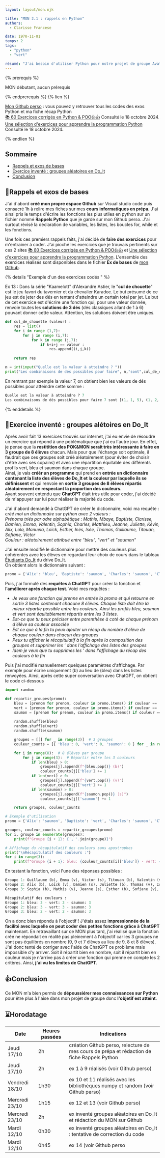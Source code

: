 ```yaml
---
layout: layout/mon.njk

title: "MON 2.1 : rappels en Python"
authors:
  - Clarisse Francese

date: 1970-11-01
temps: 2
tags:
  - "python"
  - "vert"

résumé: "J'ai besoin d'utiliser Python pour notre projet de groupe Avat'Art, or je n'ai pas touché à ce logiciel depuis la fin de la prépa. Je compte donc dépoussiérer mes connaissances et essayer de retrouver une partie de mon niveau d'avant."
---
```


{% prerequis %}

MON débutant, aucun prérequis

{% endprerequis %}
{% lien %}

[Mon Github perso](https://github.com/Clarisse-Francese/GithubClarisse.git) : vous pouvez y retrouver tous les codes des exos Python et ma fiche récap Python  
[📚 60 Exercices corrigés en Python & POO👍👍](https://www.coodemaroc.com/2021/09/python.html) Consulté le 18 octobre 2024.  
[Une sélection d'exercices pour apprendre la programmation Python](https://python.developpez.com/exercices/) Consulté le 18 octobre 2024.

{% endlien %}

## Sommaire

- [Rappels et exos de bases](#rappels)
- [Exercice inventé : groupes aléatoires en Do_It](#exi)
- [Conclusion](#ccl)

<h2 id=rappels> 📘Rappels et exos de bases</h2>

J'ai d'abord **créé mon propre espace Github** sur Visual studio code puis consacré 1h à relire mes fiches sur mes **cours informatiques en prépa**. J'ai ainsi pris le temps d'écrire les fonctions les plus utiles en python sur un fichier nommé **Rappels Python** que je garde sur mon Github perso. J'ai surtout révisé la déclaration de variables, les listes, les boucles for, while et les fonctions.

Une fois ces premiers rappels faits, j'ai décidé de **faire des exercices** pour m'entrainer à coder. J'ai pioché les exercices que je trouvais pertinents sur ces 2 sites [📚 60 Exercices corrigés en Python & POO👍👍](https://www.coodemaroc.com/2021/09/python.html) et [Une sélection d'exercices pour apprendre la programmation Python](https://python.developpez.com/exercices/).
L'ensemble des exercices réalisés sont disponibles dans le fichier **Ex de bases** de [mon Github](https://github.com/Clarisse-Francese/GithubClarisse.git).

{% details "Exemple d'un des exercices codés " %}

Ex 13 : Dans la série "Kaamelott" d'Alexandre Astier, le "**cul de chouette**" est le jeu favori du tavernier et du chevalier Karadoc. Le but présumé de ce jeu est de jeter des dés en tentant d'atteindre un certain total par jet. Le but de cet exercice est d'écrire une fonction qui, pour une valeur donnée, renvoie toutes les **solutions de 3 dés** (dés classiques allant de 1 à 6) pouvant donner cette valeur. Attention, les solutions doivent être uniques.

```python
def cul_de_chouette (valeur) :
    res = list()
    for i in range (1,7):
        for j in range (i,7):
            for k in range (j,7):
                if k+i+j == valeur :
                    res.append((i,j,k))
                    
    return res

n = int(input("Quelle est la valeur à atteindre ? "))
print("Les combinaisons de dés possibles pour faire", n,"sont",cul_de_chouette(n))
```
En rentrant par exemple la valeur 7, on obtient bien les valeurs de dés possibles pour atteindre cette somme : 
```python
Quelle est la valeur à atteindre ? 7
Les combinaisons de dés possibles pour faire 7 sont [(1, 1, 5), (1, 2, 4), (1, 3, 3), (2, 2, 3)]
```
{% enddetails %}


<h2 id=exi> 🎲Exercice inventé : groupes alétoires en Do_It</h2>

Après avoir fait 13 exercices trouvés sur internet, j'ai eu envie de résoudre un exercice qui répond à une poblématique que j'ai eu l'autre jour. En effet, je pense que la **restitition des POK&MON serait très intéressante à faire en 3 groupe de 8 élèves** chacun. Mais pour que l'échange soit optimale, il faudrait que ces groupes soit créé aléatoirement (pour éviter de choisir d'être avec ses copains) et avec une répartition équitable des différents profils vert, bleu et saumon dans chaque groupe.  
Ainsi, je vais **créér un programme** qui prend en **entrée un dictionnaire contenant la liste des élèves de Do_It et la couleur par laquelle ils se définissent** et qui renvoie en **sortie 3 groupes de 8 élèves répartis aléatoirement en respectant la proportion des couleurs**.  
Ayant souvent entendu que **ChatGPT** était très utile pour coder, j'ai décidé de m'appuyer sur lui pour réaliser la majorité du code.

J'ai d'abord demandé à ChatGPT de créer le dictionnaire, voici ma requête :  
*créé moi un dictionnaire sur python avec 2 valeurs :  
Prénoms triés par odre alphabétique : Mathis, Mbaye, Baptiste, Clarisse, Damien, Emma, Valentin, Sophia, Charles, Matthieu, Jeanne, Juliette, Kévin, Alix, Lola, Manuela, Loïck, Esther, Inès, Isée, Thomas, Guillaume, Titouan, Sofiane, Victor  
Couleur : aléatoirement attribué entre "bleu", "vert" et "saumon"*

J'ai ensuite modifié le dictionnaire pour mettre des couleurs plus cohérentes avec les élèves en regardant leur choix de cours dans le tableau [Étudiants Do_It](https://docs.google.com/spreadsheets/d/1ZMgJ7oZyIxTkz6Cj7Ko-sEQpEDAAw8SkJBjZ4Dtjaig/edit?gid=0#gid=0) du drive Do_It.  
On obtient alors le dictionnaire suivant : 
```python
promo = {'Alix': 'bleu', 'Baptiste': 'saumon', 'Charles': 'saumon', 'Clarisse': 'saumon', 'Damien': 'saumon', 'Emma': 'vert', 'Esther': 'bleu', 'Guillaume': 'bleu', 'Inès': 'saumon', 'Isée': 'saumon', 'Jeanne': 'saumon', 'Juliette': 'bleu', 'Kévin': 'vert', 'Lola': 'bleu', 'Loïck': 'vert', 'Manuela': 'vert', 'Mathis': 'vert', 'Matthieu': 'saumon', 'Mbaye': 'bleu', 'Sofiane': 'vert', 'Sophia': 'bleu', 'Thomas': 'vert', 'Titouan': 'bleu', 'Valentin': 'vert', 'Victor': 'saumon'}
```

Puis, j'ai formulé des **requêtes à ChatGPT** pour créer la fonction et l'**améliorer après chaque test**. Voici mes requêtes : 

- *Je veux une fonction qui prenne en entrée la promo et qui retourne en sortie 3 listes contenant chacune 8 élèves. Chaque liste doit être la mieux répartie possible entre les couleurs. Ainsi les profils bleu, saumon et vert sont équitablement répartis entre les 3 listes.*
- *Est-ce que tu peux préciser entre parenthèse à coté de chaque prénom d'élève sa couleur associée* 
- *Est ce que à la fin tu peux ajouter un récap du nombre d'élève de chaque couleur dans chacun des groupes* 
- *Peux tu afficher le récapitulatif à la fin après la composition des groupes et supprimer les ' dans l'affichage des listes des groupes* 
- *Idem je veux que tu supprimes les ' dans l'affichage du récap des couleurs à la fin*

Puis j'ai modifié manuellement quelques paramètres d'affichage. Par exemple pour écrire uniquement (b) au lieu de (bleu) dans les listes renvoyées. Ainsi, après cette super conversation avec ChatGPT, on obtient le code ci-dessous

```python
import random

def repartir_groupes(promo):
    bleu = [prenom for prenom, couleur in promo.items() if couleur == 'bleu']
    vert = [prenom for prenom, couleur in promo.items() if couleur == 'vert']
    saumon = [prenom for prenom, couleur in promo.items() if couleur == 'saumon']
    
    random.shuffle(bleu)
    random.shuffle(vert)
    random.shuffle(saumon)

    groupes = [[] for _ in range(3)]  # 3 groupes
    couleur_counts = [{ 'bleu': 0, 'vert': 0, 'saumon': 0 } for _ in range(3)]  # Compteur pour chaque groupe

    for i in range(8):  # 8 élèves par groupe
        for j in range(3):  # Répartir entre les 3 couleurs
            if len(bleu) > 0:
                groupes[j].append(f"{bleu.pop()} (b)")
                couleur_counts[j]['bleu'] += 1
            if len(vert) > 0:
                groupes[j].append(f"{vert.pop()} (v)")
                couleur_counts[j]['vert'] += 1
            if len(saumon) > 0:
                groupes[j].append(f"{saumon.pop()} (s)")
                couleur_counts[j]['saumon'] += 1

    return groupes, couleur_counts

# Exemple d'utilisation
promo = {'Alix': 'saumon', 'Baptiste': 'vert', 'Charles': 'saumon', 'Clarisse': 'bleu', 'Damien': 'vert', 'Emma': 'bleu', 'Esther': 'vert', 'Guillaume': 'bleu', 'Inès': 'vert', 'Isée': 'bleu', 'Jeanne': 'saumon', 'Juliette': 'vert', 'Kévin': 'bleu', 'Lola': 'vert', 'Loïck': 'saumon', 'Manuela': 'saumon', 'Mathis': 'saumon', 'Matthieu': 'bleu', 'Mbaye': 'saumon', 'Sofiane': 'saumon', 'Sophia': 'bleu', 'Thomas': 'saumon', 'Titouan': 'bleu', 'Valentin': 'vert', 'Victor': 'vert'}

groupes, couleur_counts = repartir_groupes(promo)
for i, groupe in enumerate(groupes):
    print(f"Groupe {i + 1}: {', '.join(groupe)}")

# Affichage du récapitulatif des couleurs sans apostrophes
print("\nRécapitulatif des couleurs :")
for i in range(3):
    print(f"Groupe {i + 1}: bleu: {couleur_counts[i]['bleu']} - vert: {couleur_counts[i]['vert']} - saumon: {couleur_counts[i]['saumon']}")
```

En testant la fonction, voici l'une des réponses possibles : 
```python
Groupe 1: Guillaume (b), Emma (v), Victor (s), Titouan (b), Valentin (v), Matthieu (s), Mbaye (b), Kévin (v), Inès (s) 
Groupe 2: Alix (b), Loïck (v), Damien (s), Juliette (b), Thomas (v), Isée (s), Lola (b), Manuela (v), Baptiste (s) 
Groupe 3: Sophia (b), Mathis (v), Jeanne (s), Esther (b), Sofiane (v), Charles (s), Clarisse (s)

Récapitulatif des couleurs : 
Groupe 1: bleu: 3 - vert: 3 - saumon: 3 
Groupe 2: bleu: 3 - vert: 3 - saumon: 3 
Groupe 3: bleu: 2 - vert: 2 - saumon: 3
```

On a donc bien répondu à l'objectif ! J'étais assez i**mpressionnée de la facilité avec laquelle on peut coder des petites fonctions grâce à ChatGPT** maintenant.
En retravaillant sur ce MON plus tard, j'ai réalisé que la fonction créé ne répondait en réalité pas pleinement à l'objectif car les 3 groupes ne sont pas équilibrés en nombre (9, 9 et 7 élèves au lieu de 9, 8 et 8 élèves). J'ai donc tenté de corriger avec l'aide de ChatGPT ce problème mais impossible d'y arriver. Soit il répartit bien en nombre, soit il répartit bien en couleur mais je n'arrive pas à créer une fonction qui prenne en compte les 2 critères. Ainsi, **j'ai vu les limites de ChatGPT**.

<h2 id=ccl> 👍Conclusion</h2>

Ce MON m'a bien permis de **dépoussiérer mes connaissances sur Python** pour être plus à l'aise dans mon projet de groupe donc **l'objetif est atteint**.

## ⌛Horodatage

| Date | Heures passées | Indications |
| -------- | -------- |-------- |
| Jeudi 17/10 | 2h | création Github perso, relecture de mes cours de prépa et rédaction de fiche Rappels Python|
| Jeudi 17/10 | 2h | ex 1 à 9 réalisés (voir Github perso) |
| Vendredi 18/10 | 1h30 | ex 10 et 11 réalisés avec les bibliothèques numpy et random (voir Github perso) |
| Mercredi 23/10 | 1h15 | ex 12 et 13 (voir Github perso) |
| Mercredi 23/10 | 2h | ex inventé groupes aléatoires en Do_It et rédaction du MON sur Github |
| Mardi 12/10 | 0h30 | ex inventé groupes aléatoires en Do_It : tentative de correction du code |
| Mardi 12/10 | 0h45 | ex 14 (voir Github perso|